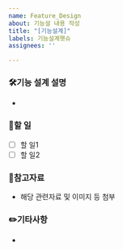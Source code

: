 ```yaml
---
name: Feature_Design
about: 기능설 내용 작성
title: "[기능설계]"
labels: 기능설계햇슈
assignees: ''

---
```


### 🛠기능 설계 설명
- 

### 📑할 일
- [ ] 할 일1
- [ ] 할 일2

### 📂참고자료
- 해당 관련자료 및 이미지 등 첨부

### ✏️기타사항
-

